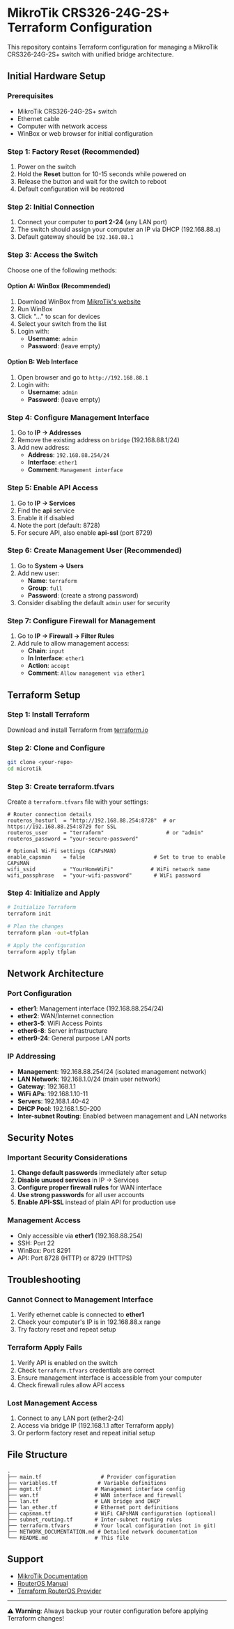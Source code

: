 # MikroTik CRS326-24G-2S+ Terraform Configuration

This repository contains Terraform configuration for managing a MikroTik CRS326-24G-2S+ switch with unified bridge architecture.

## Initial Hardware Setup

### Prerequisites
- MikroTik CRS326-24G-2S+ switch
- Ethernet cable
- Computer with network access
- WinBox or web browser for initial configuration

### Step 1: Factory Reset (Recommended)
1. Power on the switch
2. Hold the **Reset** button for 10-15 seconds while powered on
3. Release the button and wait for the switch to reboot
4. Default configuration will be restored

### Step 2: Initial Connection
1. Connect your computer to **port 2-24** (any LAN port)
2. The switch should assign your computer an IP via DHCP (192.168.88.x)
3. Default gateway should be `192.168.88.1`

### Step 3: Access the Switch
Choose one of the following methods:

#### Option A: WinBox (Recommended)
1. Download WinBox from [MikroTik's website](https://mikrotik.com/download)
2. Run WinBox
3. Click "..." to scan for devices
4. Select your switch from the list
5. Login with:
   - **Username**: `admin`
   - **Password**: (leave empty)

#### Option B: Web Interface
1. Open browser and go to `http://192.168.88.1`
2. Login with:
   - **Username**: `admin`
   - **Password**: (leave empty)

### Step 4: Configure Management Interface
1. Go to **IP → Addresses**
2. Remove the existing address on `bridge` (192.168.88.1/24)
3. Add new address:
   - **Address**: `192.168.88.254/24`
   - **Interface**: `ether1`
   - **Comment**: `Management interface`

### Step 5: Enable API Access
1. Go to **IP → Services**
2. Find the **api** service
3. Enable it if disabled
4. Note the port (default: 8728)
5. For secure API, also enable **api-ssl** (port 8729)

### Step 6: Create Management User (Recommended)
1. Go to **System → Users**
2. Add new user:
   - **Name**: `terraform`
   - **Group**: `full`
   - **Password**: (create a strong password)
3. Consider disabling the default `admin` user for security

### Step 7: Configure Firewall for Management
1. Go to **IP → Firewall → Filter Rules**
2. Add rule to allow management access:
   - **Chain**: `input`
   - **In Interface**: `ether1`
   - **Action**: `accept`
   - **Comment**: `Allow management via ether1`

## Terraform Setup

### Step 1: Install Terraform
Download and install Terraform from [terraform.io](https://terraform.io/downloads)

### Step 2: Clone and Configure
```bash
git clone <your-repo>
cd microtik
```

### Step 3: Create terraform.tfvars
Create a `terraform.tfvars` file with your settings:

```hcl
# Router connection details
routeros_hosturl  = "http://192.168.88.254:8728"  # or https://192.168.88.254:8729 for SSL
routeros_user     = "terraform"                    # or "admin"
routeros_password = "your-secure-password"

# Optional Wi-Fi settings (CAPsMAN)
enable_capsman    = false                      # Set to true to enable CAPsMAN
wifi_ssid         = "YourHomeWiFi"            # WiFi network name
wifi_passphrase   = "your-wifi-password"       # WiFi password
```

### Step 4: Initialize and Apply
```bash
# Initialize Terraform
terraform init

# Plan the changes
terraform plan -out=tfplan

# Apply the configuration
terraform apply tfplan
```

## Network Architecture

### Port Configuration
- **ether1**: Management interface (192.168.88.254/24)
- **ether2**: WAN/Internet connection
- **ether3-5**: WiFi Access Points
- **ether6-8**: Server infrastructure
- **ether9-24**: General purpose LAN ports

### IP Addressing
- **Management**: 192.168.88.254/24 (isolated management network)
- **LAN Network**: 192.168.1.0/24 (main user network)
- **Gateway**: 192.168.1.1
- **WiFi APs**: 192.168.1.10-11
- **Servers**: 192.168.1.40-42
- **DHCP Pool**: 192.168.1.50-200
- **Inter-subnet Routing**: Enabled between management and LAN networks

## Security Notes

### Important Security Considerations
1. **Change default passwords** immediately after setup
2. **Disable unused services** in IP → Services
3. **Configure proper firewall rules** for WAN interface
4. **Use strong passwords** for all user accounts
5. **Enable API-SSL** instead of plain API for production use

### Management Access
- Only accessible via **ether1** (192.168.88.254)
- SSH: Port 22
- WinBox: Port 8291
- API: Port 8728 (HTTP) or 8729 (HTTPS)

## Troubleshooting

### Cannot Connect to Management Interface
1. Verify ethernet cable is connected to **ether1**
2. Check your computer's IP is in 192.168.88.x range
3. Try factory reset and repeat setup

### Terraform Apply Fails
1. Verify API is enabled on the switch
2. Check `terraform.tfvars` credentials are correct
3. Ensure management interface is accessible from your computer
4. Check firewall rules allow API access

### Lost Management Access
1. Connect to any LAN port (ether2-24)
2. Access via bridge IP (192.168.1.1 after Terraform apply)
3. Or perform factory reset and repeat initial setup

## File Structure
```
.
├── main.tf                   # Provider configuration
├── variables.tf             # Variable definitions
├── mgmt.tf                 # Management interface config
├── wan.tf                  # WAN interface and firewall
├── lan.tf                  # LAN bridge and DHCP
├── lan_ether.tf            # Ethernet port definitions
├── capsman.tf              # WiFi CAPsMAN configuration (optional)
├── subnet_routing.tf       # Inter-subnet routing rules
├── terraform.tfvars        # Your local configuration (not in git)
├── NETWORK_DOCUMENTATION.md # Detailed network documentation
└── README.md               # This file
```

## Support
- [MikroTik Documentation](https://help.mikrotik.com/)
- [RouterOS Manual](https://help.mikrotik.com/docs/display/ROS/)
- [Terraform RouterOS Provider](https://registry.terraform.io/providers/terraform-routeros/routeros/)

---
⚠️ **Warning**: Always backup your router configuration before applying Terraform changes!
